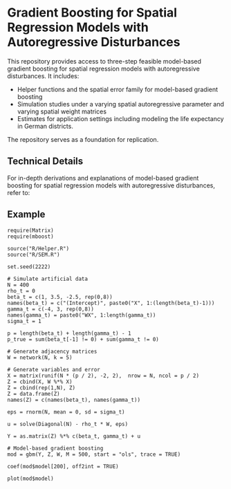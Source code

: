 # Gradient Boosting for Spatial Regression Models with Autoregressive Disturbances

This repository provides access to three-step feasible model-based gradient boosting for spatial regression models with autoregressive disturbances.
It includes:  

- Helper functions and the spatial error family for model-based gradient boosting   
- Simulation studies under a varying spatial autoregressive parameter and varying spatial weight matrices
- Estimates for application settings including modeling the life expectancy in German districts.

The repository serves as a foundation for replication.  

## Technical Details  

For in-depth derivations and explanations of model-based gradient boosting for spatial regression models with autoregressive disturbances, refer to:  

## Example 
```
require(Matrix)
require(mboost)

source("R/Helper.R")
source("R/SEM.R")

set.seed(2222)

# Simulate artificial data
N = 400
rho_t = 0
beta_t = c(1, 3.5, -2.5, rep(0,8))
names(beta_t) = c("(Intercept)", paste0("X", 1:(length(beta_t)-1)))
gamma_t = c(-4, 3, rep(0,8))
names(gamma_t) = paste0("WX", 1:length(gamma_t))
sigma_t = 1

p = length(beta_t) + length(gamma_t) - 1
p_true = sum(beta_t[-1] != 0) + sum(gamma_t != 0)

# Generate adjacency matrices
W = network(N, k = 5)

# Generate variables and error
X = matrix(runif(N * (p / 2), -2, 2),  nrow = N, ncol = p / 2)
Z = cbind(X, W %*% X)
Z = cbind(rep(1,N), Z)
Z = data.frame(Z)
names(Z) = c(names(beta_t), names(gamma_t))

eps = rnorm(N, mean = 0, sd = sigma_t)

u = solve(Diagonal(N) - rho_t * W, eps)

Y = as.matrix(Z) %*% c(beta_t, gamma_t) + u

# Model-based gradient boosting
mod = gbm(Y, Z, W, M = 500, start = "ols", trace = TRUE)

coef(mod$model[200], off2int = TRUE)

plot(mod$model)
```








